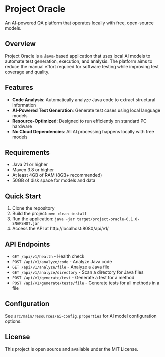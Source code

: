 # Project Oracle

An AI-powered QA platform that operates locally with free, open-source models.

## Overview

Project Oracle is a Java-based application that uses local AI models to automate test generation, execution, and analysis. The platform aims to reduce the manual effort required for software testing while improving test coverage and quality.

## Features

- **Code Analysis**: Automatically analyze Java code to extract structural information
- **AI-Powered Test Generation**: Generate test cases using local language models
- **Resource-Optimized**: Designed to run efficiently on standard PC hardware
- **No Cloud Dependencies**: All AI processing happens locally with free models

## Requirements

- Java 21 or higher
- Maven 3.8 or higher
- At least 4GB of RAM (8GB+ recommended)
- 50GB of disk space for models and data

## Quick Start

1. Clone the repository
2. Build the project: `mvn clean install`
3. Run the application: `java -jar target/project-oracle-0.1.0-SNAPSHOT.jar`
4. Access the API at http://localhost:8080/api/v1/

## API Endpoints

- `GET /api/v1/health` - Health check
- `POST /api/v1/analyze/code` - Analyze Java code
- `GET /api/v1/analyze/file` - Analyze a Java file
- `GET /api/v1/analyze/directory` - Scan a directory for Java files
- `POST /api/v1/generate/test` - Generate a test for a method
- `POST /api/v1/generate/tests/file` - Generate tests for all methods in a file

## Configuration

See `src/main/resources/ai-config.properties` for AI model configuration options.

## License

This project is open source and available under the MIT License.